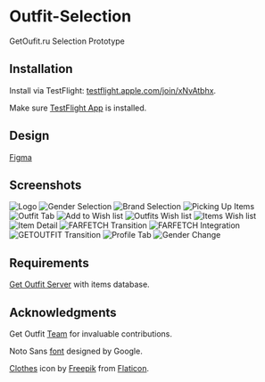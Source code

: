 # Outfit-Selection
GetOufit.ru Selection Prototype

## Installation

Install via TestFlight: [testflight.apple.com/join/xNvAtbhx](https://testflight.apple.com/join/xNvAtbhx).

Make sure [TestFlight App](https://apps.apple.com/app/testflight/id899247664) is installed.

## Design

[Figma](https://www.figma.com/file/RPuD2yffxN2n1K28h71dhj/GetOutfit?node-id=5%3A0)

## Screenshots

![Logo](https://github.com/dbystruev/Outfit-Selection/blob/master/Outfit%20Selection/Resources/Screenshots/Screenshot01.png?raw=true)
![Gender Selection](https://github.com/dbystruev/Outfit-Selection/blob/master/Outfit%20Selection/Resources/Screenshots/Screenshot02.png?raw=true)
![Brand Selection](https://github.com/dbystruev/Outfit-Selection/blob/master/Outfit%20Selection/Resources/Screenshots/Screenshot03.png?raw=true)
![Picking Up Items](https://github.com/dbystruev/Outfit-Selection/blob/master/Outfit%20Selection/Resources/Screenshots/Screenshot04.png?raw=true)
![Outfit Tab](https://github.com/dbystruev/Outfit-Selection/blob/master/Outfit%20Selection/Resources/Screenshots/Screenshot05.png?raw=true)
![Add to Wish list](https://github.com/dbystruev/Outfit-Selection/blob/master/Outfit%20Selection/Resources/Screenshots/Screenshot06.png?raw=true)
![Outfits Wish list](https://github.com/dbystruev/Outfit-Selection/blob/master/Outfit%20Selection/Resources/Screenshots/Screenshot07.png?raw=true)
![Items Wish list](https://github.com/dbystruev/Outfit-Selection/blob/master/Outfit%20Selection/Resources/Screenshots/Screenshot08.png?raw=true)
![Item Detail](https://github.com/dbystruev/Outfit-Selection/blob/master/Outfit%20Selection/Resources/Screenshots/Screenshot09.png?raw=true)
![FARFETCH Transition](https://github.com/dbystruev/Outfit-Selection/blob/master/Outfit%20Selection/Resources/Screenshots/Screenshot10.png?raw=true)
![FARFETCH Integration](https://github.com/dbystruev/Outfit-Selection/blob/master/Outfit%20Selection/Resources/Screenshots/Screenshot11.png?raw=true)
![GETOUTFIT Transition](https://github.com/dbystruev/Outfit-Selection/blob/master/Outfit%20Selection/Resources/Screenshots/Screenshot12.png?raw=true)
![Profile Tab](https://github.com/dbystruev/Outfit-Selection/blob/master/Outfit%20Selection/Resources/Screenshots/Screenshot13.png?raw=true)
![Gender Change](https://github.com/dbystruev/Outfit-Selection/blob/master/Outfit%20Selection/Resources/Screenshots/Screenshot14.png?raw=true)

## Requirements

[Get Outfit Server](https://github.com/dbystruev/Get-Outfit-Server.git) with items database.

## Acknowledgments

Get Outfit [Team](https://www.getoutfit.ru/aboutus) for invaluable contributions.

Noto Sans [font](https://fonts.google.com/specimen/Noto+Sans) designed by Google.

[Clothes](https://www.flaticon.com/free-icon/clothes_130302) icon by [Freepik](https://www.freepik.com) from [Flaticon](https://www.flaticon.com).
